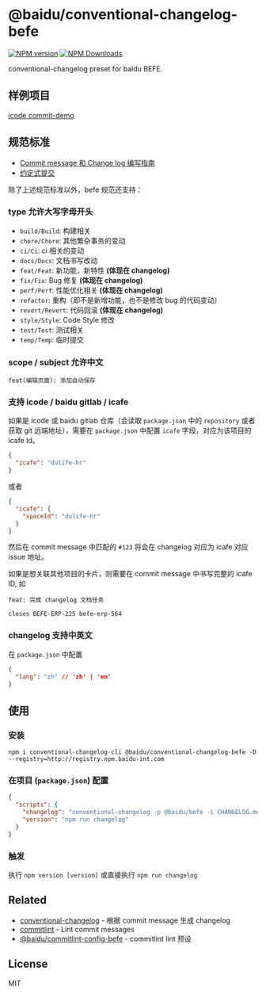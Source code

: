 # @baidu/conventional-changelog-befe

<!--[![build status](https://img.shields.io/travis/imcuttle/conventional-changelog-befe/master.svg?style=flat-square)](https://travis-ci.org/imcuttle/conventional-changelog-befe)
[![Test coverage](https://img.shields.io/codecov/c/github/imcuttle/conventional-changelog-befe.svg?style=flat-square)](https://codecov.io/github/imcuttle/conventional-changelog-befe?branch=master)-->

[![NPM version](https://img.shields.io/npm/v/conventional-changelog-befe.svg?style=flat-square)](https://www.npmjs.com/package/conventional-changelog-befe)
[![NPM Downloads](https://img.shields.io/npm/dm/conventional-changelog-befe.svg?style=flat-square&maxAge=43200)](https://www.npmjs.com/package/conventional-changelog-befe)

conventional-changelog preset for baidu BEFE.

## 样例项目

[icode commit-demo](http://icode.baidu.com/repos/baidu/personal-code/commit-demo)

## 规范标准

- [Commit message 和 Change log 编写指南](http://www.ruanyifeng.com/blog/2016/01/commit_message_change_log.html)
- [约定式提交](https://conventionalcommits.org/lang/zh-Hans)

除了上述规范标准以外，befe 规范还支持：

### type 允许大写字母开头

- `build/Build`: 构建相关
- `chore/Chore`: 其他繁杂事务的变动
- `ci/Ci`: ci 相关的变动
- `docs/Docs`: 文档书写改动
- `feat/Feat`: 新功能，新特性 **(体现在 changelog)**
- `fix/Fix`: Bug 修复 **(体现在 changelog)**
- `perf/Perf`: 性能优化相关 **(体现在 changelog)**
- `refactor`: 重构（即不是新增功能，也不是修改 bug 的代码变动）
- `revert/Revert`: 代码回滚 **(体现在 changelog)**
- `style/Style`: Code Style 修改
- `test/Test`: 测试相关
- `temp/Temp`: 临时提交

### scope / subject 允许中文

```text
feat(编辑页面): 添加自动保存
```

### 支持 icode / baidu gitlab / icafe

如果是 icode 或 baidu gitlab 仓库（会读取 `package.json` 中的 `repository` 或者 获取 git 远端地址），需要在 `package.json` 中配置 `icafe` 字段，对应为该项目的 icafe Id。

```json
{
  "icafe": "dulife-hr"
}
```

或者

```json
{
  "icafe": {
    "spaceId": "dulife-hr"
  }
}
```

然后在 commit message 中匹配的 `#123` 将会在 changelog 对应为 icafe 对应 issue 地址。

如果是想关联其他项目的卡片，则需要在 commit message 中书写完整的 icafe ID, 如

```text
feat: 完成 changelog 文档任务

closes BEFE-ERP-225 befe-erp-564
```

### changelog 支持中英文

在 `package.json` 中配置

```json
{
  "lang": "zh" // 'zh' | 'en'
}
```

## 使用

### 安装

```
npm i conventional-changelog-cli @baidu/conventional-changelog-befe -D --registry=http://registry.npm.baidu-int.com
```

### 在项目 (`package.json`) 配置

```json
{
  "scripts": {
    "changelog": "conventional-changelog -p @baidu/befe -i CHANGELOG.md -s -r 0 && git add CHANGELOG.md",
    "version": "npm run changelog"
  }
}
```

### 触发

执行 `npm version [version]` 或直接执行 `npm run changelog`

## Related

- [conventional-changelog](https://github.com/conventional-changelog/conventional-changelog) - 根据 commit message 生成 changelog
- [commitlint](https://github.com/marionebl/commitlint) - Lint commit messages
- [@baidu/commitlint-config-befe](http://gitlab.baidu.com/be-fe/commitlint-config-befe) - commitlint lint 预设

## License

MIT
